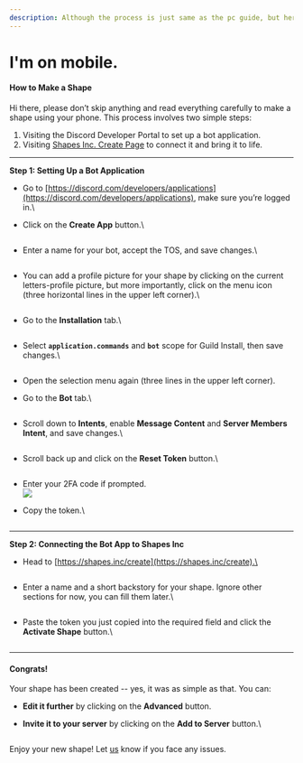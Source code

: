 ```yaml
---
description: Although the process is just same as the pc guide, but here ya go
---
```


# I'm on mobile.

#### How to Make a Shape

Hi there, please don’t skip anything and read everything carefully to make a shape using your phone. This process involves two simple steps:

1. Visiting the Discord Developer Portal to set up a bot application.
2. Visiting [Shapes Inc. Create Page](https://shapes.inc/create) to connect it and bring it to life.

***

**Step 1: Setting Up a Bot Application**

* Go to [https://discord.com/developers/applications](https://discord.com/developers/applications), make sure you’re logged in.\

*   Click on the **Create App** button.\


    <figure><img src="../../.gitbook/assets/image (1) (1).png" alt=""><figcaption></figcaption></figure>
*   Enter a name for your bot, accept the TOS, and save changes.\


    <figure><img src="../../.gitbook/assets/image (2).png" alt=""><figcaption></figcaption></figure>
*   You can add a profile picture for your shape by clicking on the current letters-profile picture, but more importantly, click on the menu icon (three horizontal lines in the upper left corner).\


    <figure><img src="../../.gitbook/assets/image (3).png" alt=""><figcaption></figcaption></figure>
*   Go to the **Installation** tab.\


    <figure><img src="../../.gitbook/assets/image (4).png" alt=""><figcaption></figcaption></figure>
*   Select **`application.commands`** and **`bot`** scope for Guild Install, then save changes.\


    <figure><img src="../../.gitbook/assets/image (5).png" alt=""><figcaption></figcaption></figure>
* Open the selection menu again (three lines in the upper left corner).
*   Go to the **Bot** tab.\


    <figure><img src="../../.gitbook/assets/image (6).png" alt=""><figcaption></figcaption></figure>
*   Scroll down to **Intents**, enable **Message Content** and **Server Members Intent**, and save changes.\


    <figure><img src="../../.gitbook/assets/image (7).png" alt=""><figcaption></figcaption></figure>
*   Scroll back up and click on the **Reset Token** button.\


    <figure><img src="../../.gitbook/assets/image (8).png" alt=""><figcaption></figcaption></figure>
* Enter your 2FA code if prompted.\
  ![](<../../.gitbook/assets/image (9).png>)
*   Copy the token.\


    <figure><img src="../../.gitbook/assets/image (10).png" alt=""><figcaption></figcaption></figure>

***

**Step 2: Connecting the Bot App to Shapes Inc**

*   Head to [https://shapes.inc/create](https://shapes.inc/create).\


    <figure><img src="../../.gitbook/assets/image (11).png" alt=""><figcaption></figcaption></figure>
*   Enter a name and a short backstory for your shape. Ignore other sections for now, you can fill them later.\


    <figure><img src="../../.gitbook/assets/image (12).png" alt=""><figcaption></figcaption></figure>
*   Paste the token you just copied into the required field and click the **Activate Shape** button.\


    <figure><img src="../../.gitbook/assets/image (15).png" alt=""><figcaption></figcaption></figure>

***

#### Congrats!

Your shape has been created -- yes, it was as simple as that. You can:

* **Edit it further** by clicking on the **Advanced** button.
*   **Invite it to your server** by clicking on the **Add to Server** button.\


    <figure><img src="../../.gitbook/assets/image (17).png" alt=""><figcaption></figcaption></figure>

Enjoy your new shape! Let [us](https://discord.gg/shapes) know if you face any issues.
